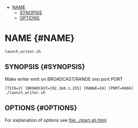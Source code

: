 -   [NAME](#NAME)
    -   [SYNOPSIS](#SYNOPSIS)
    -   [OPTIONS](#OPTIONS)

NAME {#NAME}
====

    launch_writer.sh

SYNOPSIS {#SYNOPSIS}
--------

Make writer emit on BROADCAST/RANGE ono port PORT

    [TICK=2] [BROADCAST=192.168.1.255] [RANGE=24] [PORT=6666] ./launch_writer.sh

OPTIONS {#OPTIONS}
-------

For explanation of options see <file:../start.sh.html>
